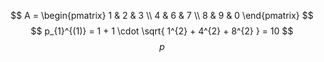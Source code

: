 $$
A = \begin{pmatrix}
1 & 2 & 3 \\
4 & 6 & 7 \\
8 & 9 & 0
\end{pmatrix}
$$
$$
p_{1}^{(1)} = 1 + 1 \cdot \sqrt{ 1^{2} + 4^{2} + 8^{2} } = 10
$$
$$
p
$$